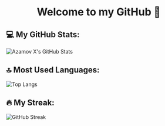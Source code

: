 <h1 align="center">Welcome to my GitHub 👋</h1>

## 💻 My GitHub Stats:
![Azamov X's GitHub Stats](https://github-readme-stats.vercel.app/api?username=professorDeveloper&show_icons=true&theme=radical)

## 🔝 Most Used Languages:
![Top Langs](https://github-readme-stats.vercel.app/api/top-langs/?username=professorDeveloper&layout=compact&theme=radical)

## 🔥 My Streak:
![GitHub Streak](https://github-readme-streak-stats.herokuapp.com/?user=professorDeveloper&theme=radical)
